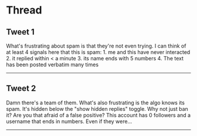 # Thread

## Tweet 1

What's frustrating about spam is that they're not even trying. I can think of at least 4 signals here that this is spam: 1. me and this have never interacted 2. it replied within &lt; a minute 3. its name ends with 5 numbers 4. The text has been posted verbatim many times

---

## Tweet 2

Damn there's a team of them. What's also frustrating is the algo knows its spam. It's hidden below the "show hidden replies" toggle. Why not just ban it? Are you that afraid of a false positive? This account has 0 followers and a username that ends in numbers. Even if they were…

---

